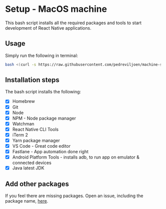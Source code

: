 # Setup - MacOS machine

This bash script installs all the required packages and tools to start development of React Native applications.

## Usage

Simply run the following in terminal:

```sh
bash <(curl -s https://raw.githubusercontent.com/pedreviljoen/machine-setup/master/setup.sh)
```

## Installation steps

The bash script installs the following:

- [x] Homebrew
- [x] Git
- [x] Node
- [x] NPM - Node package manager
- [x] Watchman
- [x] React Native CLI Tools
- [x] iTerm 2
- [x] Yarn package manager
- [x] VS Code - Great code editor
- [x] Fastlane - App automation done right
- [x] Android Platform Tools - installs adb, to run app on emulator & connected devices
- [x] Java latest JDK

## Add other packages

If you feel there are missing packages. Open an issue, including the package name, [here](https://github.com/pedreviljoen/machine-setup/issues).